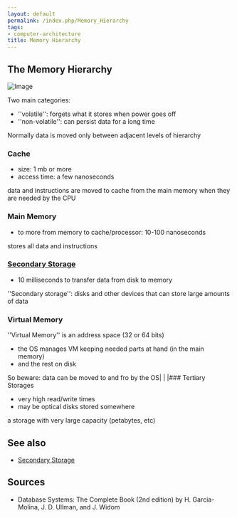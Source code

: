 ```yaml
---
layout: default
permalink: /index.php/Memory_Hierarchy
tags:
- computer-architecture
title: Memory Hierarchy
---
```

## The Memory Hierarchy
<img src="https://raw.github.com/alexeygrigorev/wiki-figures/master/ulb/dbsa/memory-hierarchy.png" alt="Image">

Two main categories:
- ''volatile'': forgets what it stores when power goes off
- ''non-volatile'': can persist data for a long time

Normally data is moved only between adjacent levels of hierarchy 


### Cache
- size: 1 mb or more
- access time: a few nanoseconds 

data and instructions are moved to cache from the main memory when they are needed by the CPU

### Main Memory
- to more from memory to cache/processor: 10-100 nanoseconds 

stores all data and instructions

### [Secondary Storage](Secondary_Storage)
- 10 milliseconds to transfer data from disk to memory 

''Secondary storage'': disks and other devices that can store large amounts of data 

### Virtual Memory
''Virtual Memory'' is an address space (32 or 64 bits) 
- the OS manages VM keeping needed parts at hand (in the main memory)
- and the rest on disk 

So beware: data can be moved to and fro by the OS|   | |### Tertiary Storages
- very high read/write times
- may be optical disks stored somewhere 

a storage with very large capacity (petabytes, etc)


## See also
- [Secondary Storage](Secondary_Storage)

## Sources
- Database Systems: The Complete Book (2nd edition) by H. Garcia-Molina, J. D. Ullman, and J. Widom
